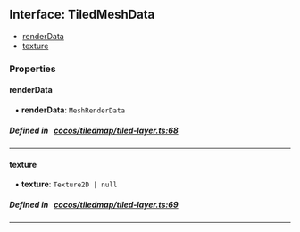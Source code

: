 ## Interface: TiledMeshData

- [renderData](#renderData)
- [texture](#texture)

### Properties

#### renderData

<div style="margin-left: 10px;">


• **renderData**: ``MeshRenderData``

</div>


##### Defined in &nbsp;   [cocos/tiledmap/tiled-layer.ts:68](https://github.com/cocos-creator/engine/blob/c7bf6b8a9/cocos/tiledmap/tiled-layer.ts#L68)&nbsp;

___
#### texture

<div style="margin-left: 10px;">


• **texture**: ``Texture2D | null``

</div>


##### Defined in &nbsp;   [cocos/tiledmap/tiled-layer.ts:69](https://github.com/cocos-creator/engine/blob/c7bf6b8a9/cocos/tiledmap/tiled-layer.ts#L69)&nbsp;

___
